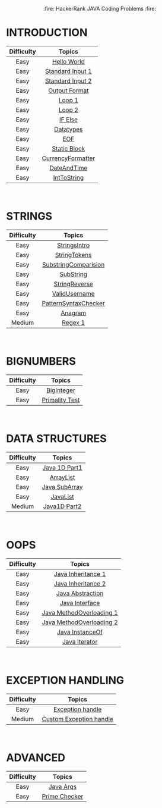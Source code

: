 <p align="center">
  :fire: HackerRank JAVA Coding Problems :fire:

# INTRODUCTION
</p>

<p align="center">

 Difficulty | Topics|
:---: |:---: |
Easy |[Hello World](https://github.com/Ram11Coder/HackerRank-JAVA/blob/master/Introduction/HelloWorld.java "Hello World")| 
Easy | [Standard Input 1](https://github.com/Ram11Coder/HackerRank-JAVA/blob/master/Introduction/StdIO.java "StdIO 1")| 
Easy | [Standard Input 2](https://github.com/Ram11Coder/HackerRank-JAVA/blob/master/Introduction/StdInput.java "StdIO 2") |
Easy | [Output Format](https://github.com/Ram11Coder/HackerRank-JAVA/blob/master/Introduction/OutputFormat.java "Output Format") |
Easy | [Loop 1](https://github.com/Ram11Coder/HackerRank-JAVA/blob/master/Introduction/Loops1.java "Loop 1 ") |
Easy | [Loop 2](https://github.com/Ram11Coder/HackerRank-JAVA/blob/master/Introduction/Loops2.java " Loop 2") |
Easy | [IF Else](https://github.com/Ram11Coder/HackerRank-JAVA/blob/master/Introduction/IfElse.java "If else") |
Easy | [Datatypes](https://github.com/Ram11Coder/HackerRank-JAVA/blob/master/Introduction/Datatypes.java "Datatype ") |
Easy | [EOF](https://github.com/Ram11Coder/HackerRank-JAVA/blob/master/Introduction/EOF.java "EOF") |
Easy | [Static Block](https://github.com/Ram11Coder/HackerRank-JAVA/blob/master/Introduction/StaticBlock.java "Static block") |
Easy | [CurrencyFormatter](https://github.com/Ram11Coder/HackerRank-JAVA/blob/master/Introduction/CurrencyFormatter.java "CurrencyFormatter") |
Easy | [DateAndTime](https://github.com/Ram11Coder/HackerRank-JAVA/blob/master/Introduction/DateAndTime.java "DateAndTime") |
Easy | [IntToString](https://github.com/Ram11Coder/HackerRank-JAVA/blob/master/Introduction/IntToString.java "IntToString") |
</p>
<br>

<p align="center">
<h1>STRINGS </h1>

 Difficulty | Topics|
:---: |:---: |
Easy |[StringsIntro](https://github.com/Ram11Coder/HackerRank-JAVA/blob/master/Strings/Easy/Anagram.javaStringsIntro.java "String Intro")| 
Easy | [StringTokens](https://github.com/Ram11Coder/HackerRank-JAVA/blob/master/Strings/Easy/Anagram.javaStringTokens.java "StringTokens")| 
Easy | [SubstringComparision](https://github.com/Ram11Coder/HackerRank-JAVA/blob/master/Strings/Easy/Anagram.javaSubstringComparision.java "SubstringComparision") |
Easy | [SubString](https://github.com/Ram11Coder/HackerRank-JAVA/blob/master/Strings/Easy/Anagram.javaSubString.java "SubString") |
Easy | [StringReverse](https://github.com/Ram11Coder/HackerRank-JAVA/blob/master/Strings/Easy/Anagram.javaStringReverse.java "StringReverse") |
Easy | [ValidUsername](https://github.com/Ram11Coder/HackerRank-JAVA/blob/master/Strings/Easy/Anagram.javaValidUsername.java "ValidUsername") |
Easy | [PatternSyntaxChecker](https://github.com/Ram11Coder/HackerRank-JAVA/blob/master/Strings/Easy/Anagram.javaPatternSyntaxChecker.java "PatternSyntaxChecker") |
Easy | [Anagram](https://github.com/Ram11Coder/HackerRank-JAVA/blob/master/Strings/Easy/Anagram.javaAnagram.java "Anagram") |
Medium | [Regex 1](https://github.com/Ram11Coder/HackerRank-JAVA/blob/master/Strings/Medium/Regex.java "Regex") |

</p>

<br>

<p align="center">
<h1>BIGNUMBERS </h1>

 Difficulty | Topics|
:---: |:---: |
Easy |[BigInteger](https://github.com/Ram11Coder/HackerRank-JAVA/blob/master/BigNumbers/Easy/BigIntegerSample.java "Big integer")| 
Easy | [Primality Test](https://github.com/Ram11Coder/HackerRank-JAVA/blob/master/BigNumbers/Easy/PrimalityTest.java "Prime Test")| 
</p>

<br>
<p align="center">
<h1>DATA STRUCTURES </h1>

 Difficulty | Topics|
:---: |:---: |
Easy |[Java 1D Part1](https://github.com/Ram11Coder/HackerRank-JAVA/blob/master/Data%20Structures/Easy/JavaIDArray.java "JAVA ID Array")| 
Easy |[ArrayList](https://github.com/Ram11Coder/HackerRank-JAVA/blob/master/Data%20Structures/Easy/Arraylist.java "ArrayList")| 
Easy |[Java SubArray](https://github.com/Ram11Coder/HackerRank-JAVA/blob/master/Data%20Structures/Easy/JavaSubArray.java "Java Sub Array")|
Easy |[JavaList](https://github.com/Ram11Coder/HackerRank-JAVA/blob/master/Data%20Structures/Easy/JavaList.java "Java List")|
Medium |[Java1D Part2](https://github.com/Ram11Coder/HackerRank-JAVA/blob/master/Data%20Structures/Medium/Java1DPart2.java "Java 1D Part2")|
</p>

<br>

<p align="center">
<h1>OOPS </h1>

 Difficulty | Topics|
:---: |:---: |
Easy |[Java Inheritance 1](https://github.com/Ram11Coder/HackerRank-JAVA/blob/master/Object%20Oriented%20Programming/JavaInheritance1.java "Java Inheritance  1")| 
Easy |[Java Inheritance 2](https://github.com/Ram11Coder/HackerRank-JAVA/blob/master/Object%20Oriented%20Programming/JavaInheritance2.java "Java Inheritance  2")| 
Easy |[Java Abstraction](https://github.com/Ram11Coder/HackerRank-JAVA/blob/master/Object%20Oriented%20Programming/JavaAbstractClass.java "Java Abdtraction")| 
Easy |[Java Interface](https://github.com/Ram11Coder/HackerRank-JAVA/blob/master/Object%20Oriented%20Programming/JavaInterface.java "Java Interface")| 
Easy |[Java MethodOverloading 1](https://github.com/Ram11Coder/HackerRank-JAVA/blob/master/Object%20Oriented%20Programming/JavaMethodOverriding1.java "Java Method overloading  1")| 
Easy |[Java MethodOverloading 2](https://github.com/Ram11Coder/HackerRank-JAVA/blob/master/Object%20Oriented%20Programming/JavaMethodOverriding2.java "Java MethodOverlaoding 2")| 
Easy |[Java InstanceOf](https://github.com/Ram11Coder/HackerRank-JAVA/blob/master/Object%20Oriented%20Programming/JavaInstanceofkeyword.java "Java InstanceOf")| 
Easy |[Java Iterator](https://github.com/Ram11Coder/HackerRank-JAVA/blob/master/Object%20Oriented%20Programming/JavaIterator.java "Java Iterator")| 

</p>
<br>

<p align="center">
<h1>EXCEPTION HANDLING </h1>

 Difficulty | Topics|
:---: |:---: |
Easy |[Exception handle](https://github.com/Ram11Coder/HackerRank-JAVA/blob/master/Exception%20Handling/ExceptionHandling.java "ExceptionHandling")| 
Medium | [Custom Exception handle](https://github.com/Ram11Coder/HackerRank-JAVA/blob/master/Exception%20Handling/CustomExceptionHandling.java "CustomExceptionHandling")| 
</p>
<br>
<p align="center">
<h1>ADVANCED </h1>

 Difficulty | Topics|
:---: |:---: |
Easy |[Java Args](https://github.com/Ram11Coder/HackerRank-JAVA/blob/master/Advanced/Easy/JavaVarArgs.java "Java Args")| 
Easy |[Prime Checker](https://github.com/Ram11Coder/HackerRank-JAVA/blob/master/Advanced/Medium/PrimeChecker.java "Prime checker")| 
</p>
